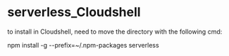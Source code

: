 # serverless_Cloudshell

to install in Cloudshell, need to move the directory with the following cmd:

npm install -g --prefix=~/.npm-packages serverless
